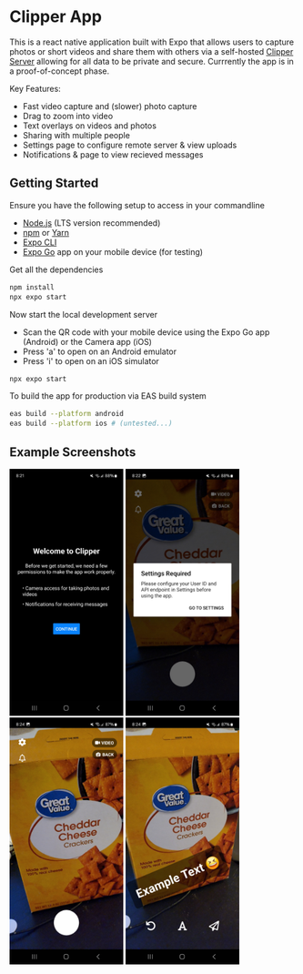 # Clipper App

This is a react native application built with Expo that allows users to capture photos or short videos and share them with others via a self-hosted [Clipper Server](https://github.com/clipper-camera/clipper-server) allowing for all data to be private and secure. Currrently the app is in a proof-of-concept phase. 


Key Features:
- Fast video capture and (slower) photo capture
- Drag to zoom into video
- Text overlays on videos and photos
- Sharing with multiple people
- Settings page to configure remote server & view uploads
- Notifications & page to view recieved messages



## Getting Started

Ensure you have the following setup to access in your commandline

- [Node.js](https://nodejs.org/) (LTS version recommended)
- [npm](https://www.npmjs.com/) or [Yarn](https://yarnpkg.com/)
- [Expo CLI](https://docs.expo.dev/get-started/installation/)
- [Expo Go](https://expo.dev/client) app on your mobile device (for testing)


Get all the dependencies
```bash
npm install
npx expo start
```

Now start the local development server
- Scan the QR code with your mobile device using the Expo Go app (Android) or the Camera app (iOS)
- Press 'a' to open on an Android emulator
- Press 'i' to open on an iOS simulator

```bash
npx expo start
```

To build the app for production via EAS build system

```bash
eas build --platform android
eas build --platform ios # (untested...)
```


## Example Screenshots

<img src="docs/Screenshot_20250511_202140_clipper-app.jpg" alt="screenshot 1" width="200"/>
<img src="docs/Screenshot_20250511_202211_clipper-app.jpg" alt="screenshot 2" width="200"/>
<img src="docs/Screenshot_20250511_202401_clipper-app.jpg" alt="screenshot 3" width="200"/>
<img src="docs/Screenshot_20250511_202451_clipper-app.jpg" alt="screenshot 4" width="200"/>


